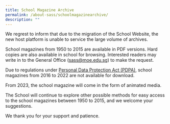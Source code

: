```yaml
---
title: School Magazine Archive
permalink: /about-sass/schoolmagazinearchive/
description: ""
---
```

We regrest to inform that due to the migration of the School Website, the new host platform is unable to service the large volume of archives. 

School magazines from 1950 to 2015 are available in PDF versions. Hard copies are also available in school for browsing. Interested readers may write in to the General Office (sass@moe.edu.sg) to make the request.

Due to regulations under [Personal Data Protection Act (PDPA)](https://www.pdpc.gov.sg/overview-of-pdpa/the-legislation/personal-data-protection-act), school magazines from 2016 to 2022 are not available for download. 

From 2023, the school magazine will come in the form of animated media. 

The School will continue to explore other possible methods for easy access to the school magazines between 1950 to 2015, and we welcome your suggestions.

We thank you for your support and patience.